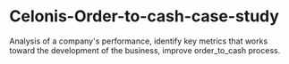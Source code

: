 # Celonis-Order-to-cash-case-study
Analysis of a company's performance, identify key metrics that works toward the development of the business, improve order_to_cash process.  
